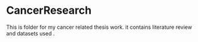 # CancerResearch
This is folder for my cancer related thesis work. it contains literature review and datasets used . 
